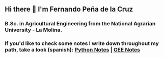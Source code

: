 ## Hi there 👋 I'm Fernando Peña de la Cruz

### B.Sc. in Agricultural Engineering from the National Agrarian University - La Molina.

### If you'd like to check some notes I write down throughout my path, take a look (spanish): [Python Notes](https://www.remnote.com/a/6684f660a883f145790c7ae4) | [GEE Notes](https://www.remnote.com/a/66579648f703e31ea4bf5dc5)
